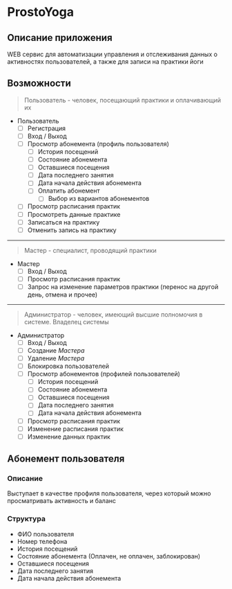 # ProstoYoga

## Описание приложения

WEB сервис для автоматизации управления и отслеживания данных о активностях пользователей, а также для записи на
практики йоги

## Возможности

> Пользователь - человек, посещающий практики и оплачивающий их

- Пользователь
    - [ ] Регистрация
    - [ ] Вход / Выход
    - [ ] Просмотр абонемента (профиль пользователя)
        - [ ] История посещений
        - [ ] Состояние абонемента
        - [ ] Оставшиеся посещения
        - [ ] Дата последнего занятия
        - [ ] Дата начала действия абонемента
        - [ ] Оплатить абонемент
            - [ ] Выбор из вариантов абонементов
    - [ ] Просмотр расписания практик
    - [ ] Просмотреть данные практике
    - [ ] Записаться на практику
    - [ ] Отменить запись на практику

---

> Мастер - специалист, проводящий практики

- Мастер
    - [ ] Вход / Выход
    - [ ] Просмотр расписания практик
    - [ ] Запрос на изменение параметров практики (перенос на другой день, отмена и прочее)

---

> Администратор - человек, имеющий высшие полномочия в системе. Владелец системы

- Администратор
    - [ ] Вход / Выход
    - [ ] Создание _Мастера_
    - [ ] Удаление _Мастера_
    - [ ] Блокировка пользователей
    - [ ] Просмотр абонементов (профилей пользователей)
        - [ ] История посещений
        - [ ] Состояние абонемента
        - [ ] Оставшиеся посещения
        - [ ] Дата последнего занятия
        - [ ] Дата начала действия абонемента
    - [ ] Просмотр расписания практик
    - [ ] Изменение расписания практик
    - [ ] Изменение данных практик

## Абонемент пользователя

### Описание

Выступает в качестве профиля пользователя, через который можно просматривать активность и баланс

### Структура

- ФИО пользователя
- Номер телефона
- История посещений
- Состояние абонемента (Оплачен, не оплачен, заблокирован)
- Оставшиеся посещения
- Дата последнего занятия
- Дата начала действия абонемента